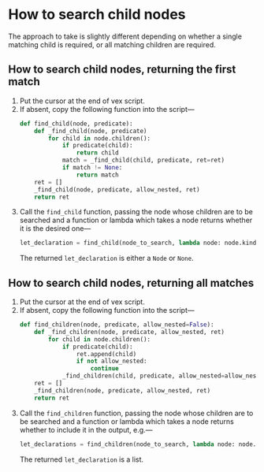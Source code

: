 # How to search child nodes

The approach to take is slightly different depending on whether a single matching child is required, or all matching children are required.

## How to search child nodes, returning the first match

1. Put the cursor at the end of vex script.
2. If absent, copy the following function into the script—
    ```python
    def find_child(node, predicate):
        def _find_child(node, predicate)
            for child in node.children():
                if predicate(child):
                    return child
                match = _find_child(child, predicate, ret=ret)
                if match != None:
                    return match
        ret = []
        _find_child(node, predicate, allow_nested, ret)
        return ret
    ```
3. Call the `find_child` function, passing the node whose children are to be searched and a function or lambda which takes a node returns whether it is the desired one—
    ```python
    let_declaration = find_child(node_to_search, lambda node: node.kind == 'let_declaration')
    ```
    The returned `let_declaration` is either a `Node` or `None`.

## How to search child nodes, returning all matches

1. Put the cursor at the end of vex script.
2. If absent, copy the following function into the script—
    ```python
    def find_children(node, predicate, allow_nested=False):
        def _find_children(node, predicate, allow_nested, ret)
            for child in node.children():
                if predicate(child):
                    ret.append(child)
                    if not allow_nested:
                        continue
                _find_children(child, predicate, allow_nested=allow_nested, ret=ret)
        ret = []
        _find_children(node, predicate, allow_nested, ret)
        return ret
    ```
3. Call the `find_children` function, passing the node whose children are to be searched and a function or lambda which takes a node returns whether to include it in the output, e.g.—
    ```python
    let_declarations = find_children(node_to_search, lambda node: node.kind == 'let_declaration', allow_nested=True)
    ```
    The returned `let_declaration` is a list.
